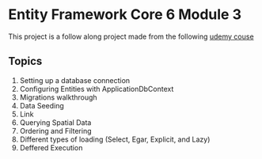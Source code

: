 # Entity Framework Core 6 Module 3
This project is a follow along project made from the following [udemy couse](https://www.udemy.com/course/introduction-to-entity-framework-core/)

## Topics
1. Setting up a database connection
2. Configuring Entities with ApplicationDbContext
3. Migrations walkthrough
4. Data Seeding
5. Link
6. Querying Spatial Data
7. Ordering and Filtering
8. Different types of loading (Select, Egar, Explicit, and Lazy)
9. Deffered Execution
